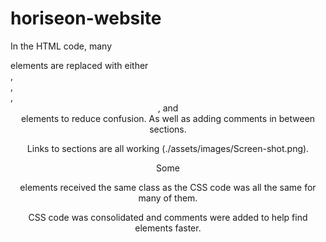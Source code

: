 # horiseon-website
In the HTML code, many <div> elements are replaced with either <section>, <nav>, <article>, <header>, and <footer> elements to reduce confusion.  As well as adding comments in between sections.  

Links to sections are all working (./assets/images/Screen-shot.png).

Some <div> elements received the same class as the CSS code was all the same for many of them.  

CSS code was consolidated and comments were added to help find elements faster.

